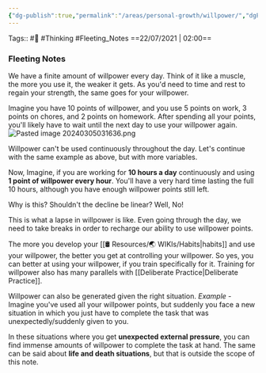```yaml
---
{"dg-publish":true,"permalink":"/areas/personal-growth/willpower/","dgPassFrontmatter":true,"noteIcon":"3","created":"2023-11-14T21:08:40.380+05:30","updated":"2024-03-05T03:17:26.873+05:30"}
---
```


Tags:: #🌱 #Thinking #Fleeting_Notes 
==22/07/2021 | 02:00==
### Fleeting Notes
We have a finite amount of willpower every day. Think of it like a muscle, the more you use it, the weaker it gets. As you'd need to time and rest to regain your strength, the same goes for your willpower.

Imagine you have 10 points of willpower, and you use 5 points on work, 3 points on chores, and 2 points on homework. After spending all your points, you'll likely have to wait until the next day to use your willpower again.
![Pasted image 20240305031636.png](/img/user/Pasted%20image%2020240305031636.png)

Willpower can't be used continuously throughout the day. Let's continue with the same example as above, but with more variables.

Now, Imagine, if you are working for **10 hours a day** continuously and using **1 point of willpower every hour**. You'll have a very hard time lasting the full 10 hours, although you have enough willpower points still left.

Why is this? Shouldn't the decline be linear? Well, No!

This is what a lapse in willpower is like. Even going through the day, we need to take breaks in order to recharge our ability to use willpower points.

The more you develop your [[🛢️ Resources/🌏 WIKIs/Habits\|habits]] and use your willpower, the better you get at controlling your willpower. So yes, you can better at using your willpower, if you train specifically for it. Training for willpower also has many parallels with [[Deliberate Practice\|Deliberate Practice]].

Willpower can also be generated given the right situation. *Example -* Imagine you've used all your willpower points, but suddenly you face a new situation in which you just have to complete the task that was unexpectedly/suddenly given to you.

In these situations where you get **unexpected external pressure**, you can find immense amounts of willpower to complete the task at hand. The same can be said about **life and death situations**, but that is outside the scope of this note.